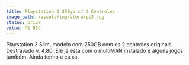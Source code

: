 ```yaml
---
title: Playstation 3 250gb c/ 2 Controles
image_path: /assets/img/store/ps3.jpg
status: price
value: R$ 850
---
```

Playstation 3 Slim, modelo com 250GB com os 2 controles originais. Destravado v. 4.80; Ele já esta com o multiMAN instalado e alguns jogos também. Ainda tenho a caixa.
